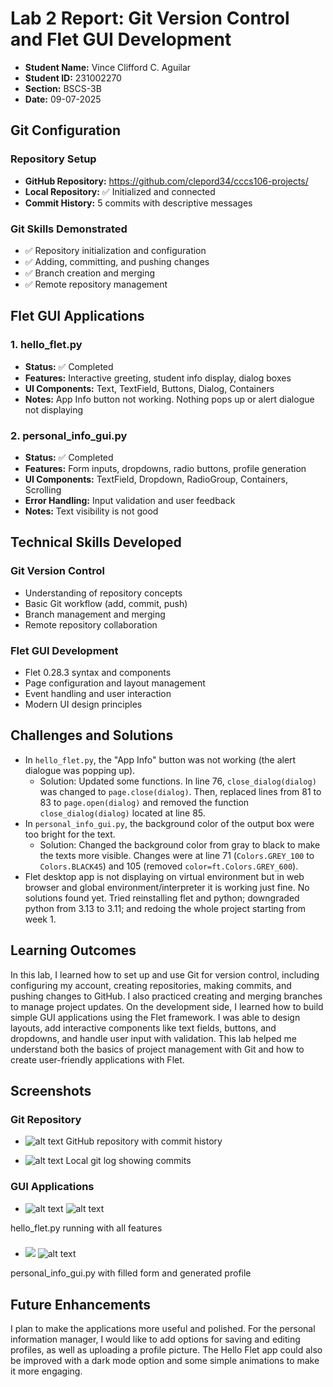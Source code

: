 # Lab 2 Report: Git Version Control and Flet GUI Development

- **Student Name:** Vince Clifford C. Aguilar
- **Student ID:** 231002270
- **Section:** BSCS-3B
- **Date:** 09-07-2025

## Git Configuration

### Repository Setup
- **GitHub Repository:** https://github.com/clepord34/cccs106-projects/
- **Local Repository:** ✅ Initialized and connected
- **Commit History:** 5 commits with descriptive messages

### Git Skills Demonstrated
- ✅ Repository initialization and configuration
- ✅ Adding, committing, and pushing changes
- ✅ Branch creation and merging
- ✅ Remote repository management

## Flet GUI Applications

### 1. hello_flet.py
- **Status:** ✅ Completed
- **Features:** Interactive greeting, student info display, dialog boxes
- **UI Components:** Text, TextField, Buttons, Dialog, Containers
- **Notes:** App Info button not working. Nothing pops up or alert dialogue not displaying

### 2. personal_info_gui.py
- **Status:** ✅ Completed
- **Features:** Form inputs, dropdowns, radio buttons, profile generation
- **UI Components:** TextField, Dropdown, RadioGroup, Containers, Scrolling
- **Error Handling:** Input validation and user feedback
- **Notes:** Text visibility is not good

## Technical Skills Developed

### Git Version Control
- Understanding of repository concepts
- Basic Git workflow (add, commit, push)
- Branch management and merging
- Remote repository collaboration

### Flet GUI Development
- Flet 0.28.3 syntax and components
- Page configuration and layout management
- Event handling and user interaction
- Modern UI design principles

## Challenges and Solutions
- In `hello_flet.py`, the "App Info" button was not working (the alert dialogue was popping up).
    - Solution: Updated some functions. In line 76, `close_dialog(dialog)` was changed to `page.close(dialog)`. Then, replaced lines from 81 to 83 to `page.open(dialog)` and removed the function `close_dialog(dialog)` located at line 85.
- In `personal_info_gui.py`, the background color of the output box were too bright for the text.
    - Solution: Changed the background color from gray to black to make the texts more visible. Changes were at line 71 (`Colors.GREY_100` to `Colors.BLACK45`) and 105 (removed `color=ft.Colors.GREY_600`).
- Flet desktop app is not displaying on virtual environment but in web browser and global environment/interpreter it is working just fine. No solutions found yet. Tried reinstalling flet and python; downgraded python from 3.13 to 3.11; and redoing the whole project starting from week 1.

## Learning Outcomes

In this lab, I learned how to set up and use Git for version control, including configuring my account, creating repositories, making commits, and pushing changes to GitHub. I also practiced creating and merging branches to manage project updates. On the development side, I learned how to build simple GUI applications using the Flet framework. I was able to design layouts, add interactive components like text fields, buttons, and dropdowns, and handle user input with validation. This lab helped me understand both the basics of project management with Git and how to create user-friendly applications with Flet.

## Screenshots

### Git Repository
- ![alt text](lab2_screenshots/github_repo_commit_history.png)
GitHub repository with commit history


- ![alt text](lab2_screenshots/git_logs.png)
Local git log showing commits

### GUI Applications
- ![alt text](lab2_screenshots/hell_flet_say_hello.png) ![alt text](lab2_screenshots/hello_flet_app_info.png)

hello_flet.py running with all features

###

- ![ ](lab2_screenshots/personal_info_gui_fill_up.png) ![alt text](lab2_screenshots/personal_info_gui_generated_profile.png)

personal_info_gui.py with filled form and generated profile

## Future Enhancements

I plan to make the applications more useful and polished. For the personal information manager, I would like to add options for saving and editing profiles, as well as uploading a profile picture. The Hello Flet app could also be improved with a dark mode option and some simple animations to make it more engaging.